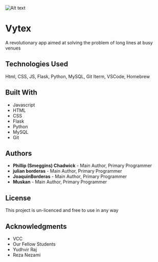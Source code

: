![Alt text](/Applications/MAMP/htdocs/quotes/wp-content/themes/quotes/assets/Quotes)

# Vytex

A revolutionary app aimed at solving the problem of long lines at busy venues

## Technologies Used

Html, CSS, JS, Flask, Python, MySQL, Git
Iterm, VSCode, Homebrew

## Built With

* Javascript
* HTML
* CSS
* Flask
* Python
* MySQL
* Git

## Authors

* **Phillip (Smeggins) Chadwick** - Main Author, Primary Programmer
* **julian borderas** - Main Author, Primary Programmer
* **JoaquinBorderas** - Main Author, Primary Programmer
* **Muskan** - Main Author, Primary Programmer


## License

This project is un-licenced and free to use in any way

## Acknowledgments

* VCC
* Our Fellow Students
* Yudhvir Raj
* Reza Nezami
